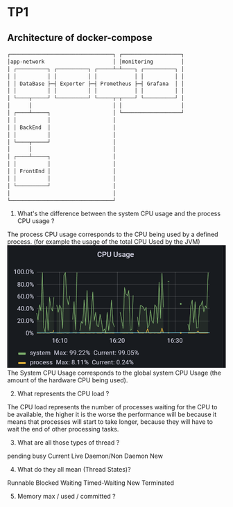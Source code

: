 # TP1

## Architecture of docker-compose

```txt
┌─────────────────────────────────┐ ┌───────────────────┐
│app-network                      │ │monitoring         │
│ ┌──────────┐ ┌──────────┐ ┌─────┴─┴────┐ ┌──────────┐ │
│ │          │ │          │ │            │ │          │ │
│ │ DataBase ├─┤ Exporter ├─┤ Prometheus ├─┤ Grafana  │ │
│ │          │ │          │ │            │ │          │ │
│ └────┬─────┘ └──────────┘ └─────┬─┬────┘ └──────────┘ │
│      │                          │ │                   │
│ ┌────┴─────┐                    │ └───────────────────┘
│ │          │                    │
│ │ BackEnd  │                    │  
│ │          │                    │
│ └────┬─────┘                    │
│      │                          │
│ ┌────┴─────┐                    │
│ │          │                    │
│ │ FrontEnd │                    │
│ │          │                    │
│ └──────────┘                    │
│                                 │
└─────────────────────────────────┘
```

1. What's the difference between the system CPU usage and the process CPU usage ?

The process CPU usage corresponds to the CPU being used by a defined process. (for example the usage of the total CPU Used by the JVM)
![Graph CPU Usage](.\img\GraphCPUUsage.PNG "Graph CPU Usage")
The System CPU Usage corresponds to the global system CPU Usage (the amount of the hardware CPU being used).

2. What represents the CPU load ?

The CPU load represents the number of processes waiting for the CPU to be available, the higher it is the worse the performance will be because it means that processes will start to take longer, because they will have to wait the end of other processing tasks.

3. What are all those types of thread ?

pending 
busy
Current
Live Daemon/Non Daemon
New

4. What do they all mean (Thread States)?

Runnable 
Blocked
Waiting
Timed-Waiting
New
Terminated

5. Memory max / used / committed ?